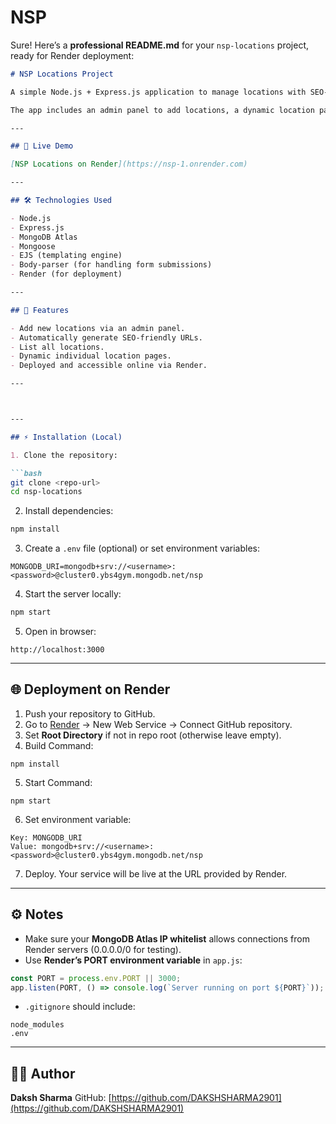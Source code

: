 # NSP

Sure! Here’s a **professional README.md** for your `nsp-locations` project, ready for Render deployment:

```markdown
# NSP Locations Project

A simple Node.js + Express.js application to manage locations with SEO-friendly URLs, using MongoDB Atlas as the database and EJS for templating.  

The app includes an admin panel to add locations, a dynamic location page, and a public listing of all locations.  

---

## 🔗 Live Demo

[NSP Locations on Render](https://nsp-1.onrender.com)

---

## 🛠️ Technologies Used

- Node.js  
- Express.js  
- MongoDB Atlas  
- Mongoose  
- EJS (templating engine)  
- Body-parser (for handling form submissions)  
- Render (for deployment)

---

## 🚀 Features

- Add new locations via an admin panel.  
- Automatically generate SEO-friendly URLs.  
- List all locations.  
- Dynamic individual location pages.  
- Deployed and accessible online via Render.

---



---

## ⚡ Installation (Local)

1. Clone the repository:

```bash
git clone <repo-url>
cd nsp-locations
````

2. Install dependencies:

```bash
npm install
```

3. Create a `.env` file (optional) or set environment variables:

```
MONGODB_URI=mongodb+srv://<username>:<password>@cluster0.ybs4gym.mongodb.net/nsp
```

4. Start the server locally:

```bash
npm start
```

5. Open in browser:

```
http://localhost:3000
```

---

## 🌐 Deployment on Render

1. Push your repository to GitHub.
2. Go to [Render](https://render.com) → New Web Service → Connect GitHub repository.
3. Set **Root Directory** if not in repo root (otherwise leave empty).
4. Build Command:

```
npm install
```

5. Start Command:

```
npm start
```

6. Set environment variable:

```
Key: MONGODB_URI
Value: mongodb+srv://<username>:<password>@cluster0.ybs4gym.mongodb.net/nsp
```

7. Deploy. Your service will be live at the URL provided by Render.

---

## ⚙️ Notes

* Make sure your **MongoDB Atlas IP whitelist** allows connections from Render servers (0.0.0.0/0 for testing).
* Use **Render’s PORT environment variable** in `app.js`:

```js
const PORT = process.env.PORT || 3000;
app.listen(PORT, () => console.log(`Server running on port ${PORT}`));
```

* `.gitignore` should include:

```
node_modules
.env
```

---



## 👨‍💻 Author

**Daksh Sharma**
GitHub: [https://github.com/DAKSHSHARMA2901](https://github.com/DAKSHSHARMA2901)


